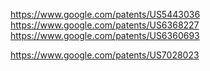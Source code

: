 https://www.google.com/patents/US5443036
https://www.google.com/patents/US6368227
https://www.google.com/patents/US6360693

https://www.google.com/patents/US7028023

